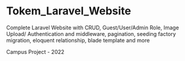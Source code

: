 # Tokem_Laravel_Website
Complete Laravel Website with CRUD, Guest/User/Admin Role, Image Upload/ Authentication and middleware, pagination, seeding factory migration, eloquent relationship, blade template and more

Campus Project - 2022
